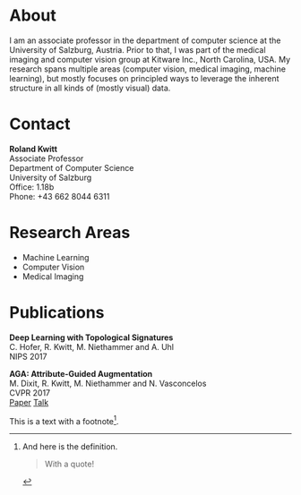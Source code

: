# About

I am an associate professor in the department of computer science at the University of Salzburg, Austria. Prior to that, I was part of the medical imaging and computer vision group at Kitware Inc., North Carolina, USA. My research spans multiple areas (computer vision, medical imaging, machine learning), but mostly focuses on principled ways to leverage the inherent structure in all kinds of (mostly visual) data.

# Contact

**Roland Kwitt**         
Associate Professor     
Department of Computer Science    
University of Salzburg    
Office: 1.18b    
Phone: +43 662 8044 6311

# Research Areas

- Machine Learning
- Computer Vision
- Medical Imaging

# Publications

**Deep Learning with Topological Signatures**  
C. Hofer, R. Kwitt, M. Niethammer and A. Uhl  
NIPS 2017  

**AGA: Attribute-Guided Augmentation**  
M. Dixit, R. Kwitt, M. Niethammer and N. Vasconcelos   
CVPR 2017  
[Paper]() [Talk]()

This is a text with a
footnote[^2].

[^2]:
    And here is the definition.

    > With a quote!
